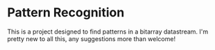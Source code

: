 # Pattern Recognition

This is a project designed to find patterns in a bitarray datastream.
I'm pretty new to all this, any suggestions more than welcome! 
